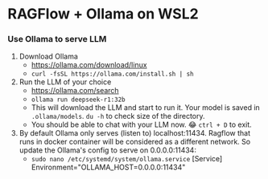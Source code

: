 # RAGFlow + Ollama on WSL2

### Use Ollama to serve LLM
1. Download Ollama
    - https://ollama.com/download/linux
    - `curl -fsSL https://ollama.com/install.sh | sh`
2. Run the LLM of your choice
    - https://ollama.com/search
    - `ollama run deepseek-r1:32b`
    - This will download the LLM and start to run it. Your model is saved in `.ollama/models`. `du -h` to check size of the directory.
    - You should be able to chat with your LLM now. :joy: `ctrl + D` to exit.
3. By default Ollama only serves (listen to) localhost:11434. Ragflow that runs in docker container will be considered as a different network. So update the Ollama's config to serve on 0.0.0.0:11434:
    - `sudo nano /etc/systemd/system/ollama.service`
    [Service]
    Environment="OLLAMA_HOST=0.0.0.0:11434"
